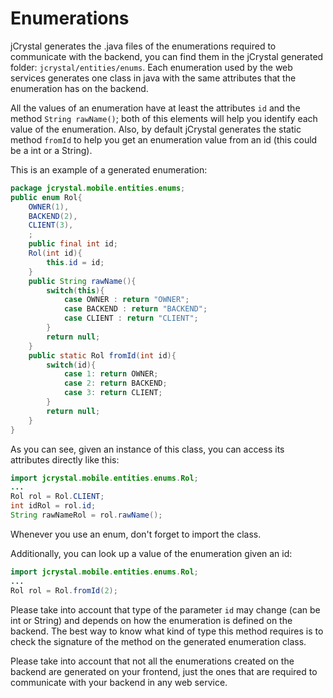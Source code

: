 # Enumerations

jCrystal generates the .java files of the enumerations required to communicate with the backend, you can find them in the jCrystal generated folder: `jcrystal/entities/enums`. Each enumeration used by the web services generates one class in java with the same attributes that the enumeration has on the backend. 

All the values of an enumeration have at least the attributes `id` and the method `String rawName()`; both of this elements will help you identify each value of the enumeration. Also, by default jCrystal generates the static method `fromId` to help you get an enumeration value from an id (this could be a int or a String). 

This is an example of a generated enumeration:
```java
package jcrystal.mobile.entities.enums;
public enum Rol{
	OWNER(1),
	BACKEND(2),
	CLIENT(3),
	;
	public final int id;
	Rol(int id){
		this.id = id;
	}
	public String rawName(){
		switch(this){
			case OWNER : return "OWNER";
			case BACKEND : return "BACKEND";
			case CLIENT : return "CLIENT";
		}
		return null;
	}
	public static Rol fromId(int id){
		switch(id){
			case 1: return OWNER;
			case 2: return BACKEND;
			case 3: return CLIENT;
		}
		return null;
	}
}
```

As you can see, given an instance of this class, you can access its attributes directly like this:
```java
import jcrystal.mobile.entities.enums.Rol;
...
Rol rol = Rol.CLIENT;
int idRol = rol.id; 
String rawNameRol = rol.rawName();
```
Whenever you use an enum, don't forget to import the class.

Additionally, you can look up a value of the enumeration given an id:
```java
import jcrystal.mobile.entities.enums.Rol;
...
Rol rol = Rol.fromId(2);
```
Please take into account that type of the parameter `id` may change (can be int or String) and depends on how the enumeration is defined on the backend. The best way to know what kind of type this method requires is to check the signature of the method on the generated enumeration class.


Please take into account that not all the enumerations created on the backend are generated on your frontend, just the ones that are required to communicate with your backend in any web service.